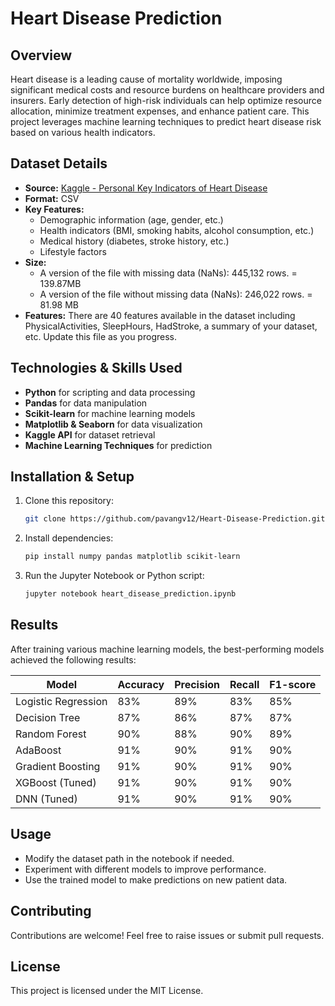 # Heart Disease Prediction

## Overview
Heart disease is a leading cause of mortality worldwide, imposing significant medical costs and resource burdens on healthcare providers and insurers. Early detection of high-risk individuals can help optimize resource allocation, minimize treatment expenses, and enhance patient care. This project leverages machine learning techniques to predict heart disease risk based on various health indicators.

## Dataset Details
- **Source:** [Kaggle - Personal Key Indicators of Heart Disease](https://www.kaggle.com/kamilpytlak/personal-key-indicators-of-heart-disease)
- **Format:** CSV
- **Key Features:**
  - Demographic information (age, gender, etc.)
  - Health indicators (BMI, smoking habits, alcohol consumption, etc.)
  - Medical history (diabetes, stroke history, etc.)
  - Lifestyle factors
- **Size:**
  - A version of the file with missing data (NaNs): 445,132 rows. = 139.87MB​
  - A version of the file without missing data (NaNs): 246,022 rows. = 81.98 MB​
- **Features:**
There are 40 features available in the dataset including PhysicalActivities, SleepHours, HadStroke, a summary of your dataset, etc. Update this file as you progress.

## Technologies & Skills Used
- **Python** for scripting and data processing
- **Pandas** for data manipulation
- **Scikit-learn** for machine learning models
- **Matplotlib & Seaborn** for data visualization
- **Kaggle API** for dataset retrieval
- **Machine Learning Techniques** for prediction

## Installation & Setup
1. Clone this repository:
   ```bash
   git clone https://github.com/pavangv12/Heart-Disease-Prediction.git
   ```
2. Install dependencies:
   ```bash
   pip install numpy pandas matplotlib scikit-learn 
   ```
3. Run the Jupyter Notebook or Python script:
   ```bash
   jupyter notebook heart_disease_prediction.ipynb
   ```

## Results
After training various machine learning models, the best-performing models achieved the following results:

| Model                | Accuracy | Precision | Recall | F1-score |
|----------------------|----------|-----------|--------|----------|
| Logistic Regression | 83%      | 89%       | 83%    | 85%      |
| Decision Tree       | 87%      | 86%       | 87%    | 87%      |
| Random Forest      | 90%      | 88%       | 90%    | 89%      |
| AdaBoost           | 91%      | 90%       | 91%    | 90%      |
| Gradient Boosting  | 91%      | 90%       | 91%    | 90%      |
| XGBoost (Tuned)    | 91%      | 90%       | 91%    | 90%      |
| DNN (Tuned)        | 91%      | 90%       | 91%    | 90%      |

## Usage
- Modify the dataset path in the notebook if needed.
- Experiment with different models to improve performance.
- Use the trained model to make predictions on new patient data.

## Contributing
Contributions are welcome! Feel free to raise issues or submit pull requests.

## License
This project is licensed under the MIT License.



